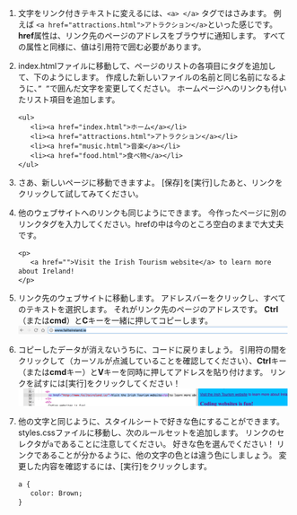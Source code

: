 1. 文字をリンク付きテキストに変えるには、`<a> </a>` タグではさみます。 例えば `<a href="attractions.html">アトラクション</a>`といった感じです。  
   **href**属性は、リンク先のページのアドレスをブラウザに通知します。 すべての属性と同様に、値は引用符で囲む必要があります。

2. index.htmlファイルに移動して、ページのリストの各項目にタグを追加して、下のようにします。 作成した新しいファイルの名前と同じ名前になるように、`” ”`で囲んだ文字を変更してください。 ホームページへのリンクも付いたリスト項目を追加します。

   ```
   <ul>
      <li><a href="index.html">ホーム</a></li>
      <li><a href="attractions.html">アトラクション</a></li>
      <li><a href="music.html">音楽</a></li>
      <li><a href="food.html">食べ物</a></li>
   </ul>
   ```

3. さあ、新しいページに移動できますよ。 \[保存\]を\[実行\]したあと、リンクをクリックして試してみてください。
4. 他のウェブサイトへのリンクも同じようにできます。 今作ったページに別のリンクタグを入力してください。hrefの中は今のところ空白のままで大丈夫です。
   ```
   <p>
      <a href="">Visit the Irish Tourism website</a> to learn more about Ireland!
   </p>
   ```
5. リンク先のウェブサイトに移動します。 アドレスバーをクリックし、すべてのテキストを選択します。 それがリンク先のページのアドレスです。 **Ctrl**（または**cmd**）と**C**キーを一緒に押してコピーします。![](assets/AddressBarURL.png)
6. コピーしたデータが消えないうちに、コードに戻りましょう。 引用符の間をクリックして（カーソルが点滅していることを確認してください）、**Ctrl**キー（または**cmd**キー）と**V**キーを同時に押してアドレスを貼り付けます。 リンクを試すには\[実行\]をクリックしてください！![](assets/LinkTagWithURL.png)
7. 他の文字と同じように、スタイルシートで好きな色にすることができます。 styles.cssファイルに移動し、次のルールセットを追加します。 リンクのセレクタが`a`であることに注意してください。 好きな色を選んでください！ リンクであることが分かるように、他の文字の色とは違う色にしましょう。 変更した内容を確認するには、\[実行\]をクリックします。
   ```
   a {
      color: Brown;
   }
   ```



